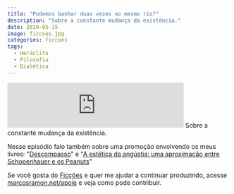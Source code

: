 ```yaml
---
title: "Podemos banhar duas vezes no mesmo rio?"
description: "Sobre a constante mudança da existência."
date: 2019-05-15
image: ficcoes.jpg
categories: ficcoes
tags: 
  - Heráclito
  - Filosofia
  - Dialética
---
```


<iframe src="https://anchor.fm/podcastficcoes/embed/episodes/Podemos-banhar-duas-vezes-no-mesmo-rio-e41r9p" height="102px" width="400px" frameborder="0" scrolling="no"></iframe>
Sobre a constante mudança da existência.

Nesse episódio falo também sobre uma promoção envolvendo os meus livros: "[Descompasso](https://amzn.to/2VFzaCV)" e "[A estética da angústia: uma aproximação entre Schopenhauer e os Peanuts](https://amzn.to/2JItK2X)"
 
Se você gosta do [Ficções](https://marcosramon.net/ficcoes/) e quer me ajudar a continuar produzindo, acesse [marcosramon.net/apoie](https://marcosramon.net/apoie/) e veja como pode contribuir. 
